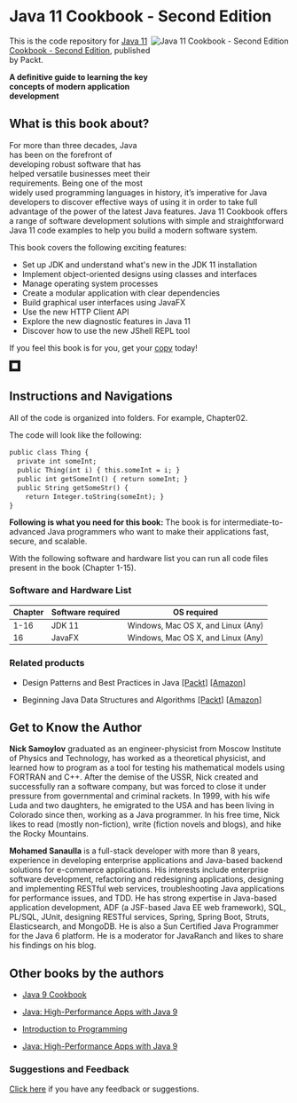 # Java 11 Cookbook - Second Edition

<a href="https://www.packtpub.com/application-development/java-11-cookbook-second-edition?utm_source=github&utm_medium=repository&utm_campaign=9781789132359 "><img src="https://dz13w8afd47il.cloudfront.net/sites/default/files/imagecache/ppv4_main_book_cover/B10400_0.png" alt="Java 11 Cookbook - Second Edition" height="256px" align="right"></a>

This is the code repository for [Java 11 Cookbook - Second Edition](https://www.packtpub.com/application-development/java-11-cookbook-second-edition?utm_source=github&utm_medium=repository&utm_campaign=9781789132359 ), published by Packt.

**A definitive guide to learning the key concepts of modern application development**

## What is this book about?
For more than three decades, Java has been on the forefront of developing robust software that has helped versatile businesses meet their requirements. Being one of the most widely used programming languages in history, it’s imperative for Java developers to discover effective ways of using it in order to take full advantage of the power of the latest Java features. Java 11 Cookbook offers a range of software development solutions with simple and straightforward Java 11 code examples to help you build a modern software system.

This book covers the following exciting features:
* Set up JDK and understand what's new in the JDK 11 installation 
* Implement object-oriented designs using classes and interfaces 
* Manage operating system processes 
* Create a modular application with clear dependencies 
* Build graphical user interfaces using JavaFX 
* Use the new HTTP Client API 
* Explore the new diagnostic features in Java 11 
* Discover how to use the new JShell REPL tool 

If you feel this book is for you, get your [copy](https://www.amazon.com/dp/1789132355) today!

<a href="https://www.packtpub.com/?utm_source=github&utm_medium=banner&utm_campaign=GitHubBanner"><img src="https://raw.githubusercontent.com/PacktPublishing/GitHub/master/GitHub.png" 
alt="https://www.packtpub.com/" border="5" /></a>

## Instructions and Navigations
All of the code is organized into folders. For example, Chapter02.

The code will look like the following:
```
public class Thing {
  private int someInt;
  public Thing(int i) { this.someInt = i; }
  public int getSomeInt() { return someInt; }
  public String getSomeStr() { 
    return Integer.toString(someInt); }
} 
```

**Following is what you need for this book:**
The book is for intermediate-to-advanced Java programmers who want to make their applications fast, secure, and scalable.

With the following software and hardware list you can run all code files present in the book (Chapter 1-15).
### Software and Hardware List
| Chapter  | Software required                   | OS required                        |
| -------- | ------------------------------------| -----------------------------------|
| 1-16     | JDK 11                              | Windows, Mac OS X, and Linux (Any) |
| 16       | JavaFX                              | Windows, Mac OS X, and Linux (Any) |

### Related products
* Design Patterns and Best Practices in Java [[Packt]](https://www.packtpub.com/application-development/design-patterns-and-best-practices-java?utm_source=github&utm_medium=repository&utm_campaign=9781786463593 ) [[Amazon]](https://www.amazon.com/dp/1786463598)

* Beginning Java Data Structures and Algorithms [[Packt]](https://www.packtpub.com/application-development/beginning-java-data-structures-and-algorithms?utm_source=github&utm_medium=repository&utm_campaign=9781789537178 ) [[Amazon]](https://www.amazon.com/dp/1789537177)


## Get to Know the Author
**Nick Samoylov**
graduated as an engineer-physicist from Moscow Institute of Physics and Technology, has worked as a theoretical physicist, and learned how to program as a tool for testing his mathematical models using FORTRAN and C++.
After the demise of the USSR, Nick created and successfully ran a software company, but was forced to close it under pressure from governmental and criminal rackets. In 1999, with his wife Luda and two daughters, he emigrated to the USA and has been living in Colorado since then, working as a Java programmer.
In his free time, Nick likes to read (mostly non-fiction), write (fiction novels and blogs), and hike the Rocky Mountains.

**Mohamed Sanaulla**
is a full-stack developer with more than 8 years, experience in developing enterprise applications and Java-based backend solutions for e-commerce applications.
His interests include enterprise software development, refactoring and redesigning applications, designing and implementing RESTful web services, troubleshooting Java applications for performance issues, and TDD.
He has strong expertise in Java-based application development, ADF (a JSF-based Java EE web framework), SQL, PL/SQL, JUnit, designing RESTful services, Spring, Spring Boot, Struts, Elasticsearch, and MongoDB. He is also a Sun Certified Java Programmer for the Java 6 platform. He is a moderator for JavaRanch and likes to share his findings on his blog.


## Other books by the authors
* [Java 9 Cookbook](https://www.packtpub.com/application-development/java-9-cookbook)

* [Java: High-Performance Apps with Java 9](https://www.packtpub.com/application-development/java-high-performance-apps-java-9)

* [Introduction to Programming](https://www.packtpub.com/application-development/introduction-programming)

* [Java: High-Performance Apps with Java 9](https://www.packtpub.com/application-development/java-high-performance-apps-java-9)

### Suggestions and Feedback
[Click here](https://docs.google.com/forms/d/e/1FAIpQLSdy7dATC6QmEL81FIUuymZ0Wy9vH1jHkvpY57OiMeKGqib_Ow/viewform) if you have any feedback or suggestions.

